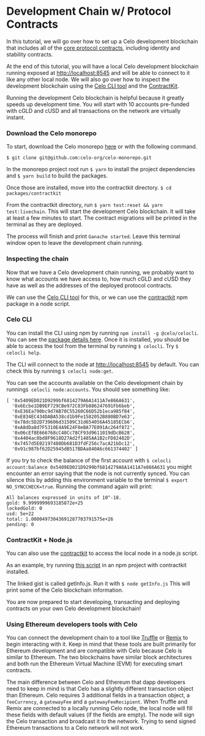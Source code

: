 # Development Chain w/ Protocol Contracts

In this tutorial, we will go over how to set up a Celo development blockchain that includes all of the [core protocol contracts](https://github.com/celo-org/celo-monorepo/tree/master/packages/protocol), including identity and stability contracts.

At the end of this tutorial, you will have a local Celo development blockchain running exposed at [http://localhost:8545](http://localhost:8545) and will be able to connect to it like any other local node. We will also go over how to inspect the development blockchain using the [Celo CLI tool](https://docs.celo.org/command-line-interface/introduction) and the [ContractKit](https://docs.celo.org/developer-guide/overview/introduction/contractkit).

Running the development Celo blockchain is helpful because it greatly speeds up development time. You will start with 10 accounts pre-funded with cGLD and cUSD and all transactions on the network are virtually instant.

### **Download the Celo monorepo**

To start, download the Celo monorepo [here](https://github.com/celo-org/celo-monorepo) or with the following command.

```text
$ git clone git@github.com:celo-org/celo-monorepo.git
```

In the monorepo project root run `$ yarn` to install the project dependencies and `$ yarn build` to build the packages. 

Once those are installed, move into the contractkit directory. `$ cd packages/contractkit`

From the contractkit directory, run `$ yarn test:reset && yarn test:livechain`. This will start the development Celo blockchain. It will take at least a few minutes to start. The contract migrations will be printed in the terminal as they are deployed. 

The process will finish and print `Ganache started`. Leave this terminal window open to leave the development chain running.

### **Inspecting the chain**

Now that we have a Celo development chain running, we probably want to know what accounts we have access to, how much cGLD and cUSD they have as well as the addresses of the deployed protocol contracts.

We can use the [Celo CLI tool](https://docs.celo.org/command-line-interface/introduction) for this, or we can use the [contractkit](https://docs.celo.org/developer-guide/overview/introduction/contractkit) npm package in a node script.

### **Celo CLI**

You can install the CLI using npm by running `npm install -g @celo/celocli`. You can see the [package details here](https://www.npmjs.com/package/@celo/celocli). Once it is installed, you should be able to access the tool from the terminal by running `$ celocli`. Try `$ celocli help`.

The CLI will connect to the node at [http://localhost:8545](http://localhost:8545) by default. You can check this by running  `$ celocli node:get`.

You can see the accounts available on the Celo development chain by running`$ celocli node:accounts`. You should see something like:

```text
[ '0x5409ED021D9299bf6814279A6A1411A7e866A631',
  '0x6Ecbe1DB9EF729CBe972C83Fb886247691Fb6beb',
  '0xE36Ea790bc9d7AB70C55260C66D52b1eca985f84',
  '0xE834EC434DABA538cd1b9Fe1582052B880BD7e63',
  '0x78dc5D2D739606d31509C31d654056A45185ECb6',
  '0xA8dDa8d7F5310E4A9E24F8eBA77E091Ac264f872',
  '0x06cEf8E666768cC40Cc78CF93d9611019dDcB628',
  '0x4404ac8bd8F9618D27Ad2f1485AA1B2cFD82482D',
  '0x7457d5E02197480Db681D3fdF256c7acA21bDc12',
  '0x91c987bf62D25945dB517BDAa840A6c661374402' ]
```

If you try to check the balance of the first account with `$ celocli account:balance 0x5409ED021D9299bf6814279A6A1411A7e866A631` you might encounter an error saying that the node is not currently synced. You can silence this by adding this environment variable to the terminal `$ export NO_SYNCCHECK=true`. Running the command again will print:

```text
All balances expressed in units of 10^-18.
gold: 9.9999999693185872e+25
lockedGold: 0
usd: 5e+22
total: 1.00004973043691287703791575e+26
pending: 0
```

### ContractKit + Node.js

You can also use the [contractkit](https://docs.celo.org/developer-guide/overview/introduction/contractkit) to access the local node in a node.js script.

As an example, try running [this script](https://gist.github.com/critesjosh/35ba7b1c2fe41934308cb243b003001c) in an npm project with contractkit installed. 

The linked gist is called getInfo.js. Run it with `$ node getInfo.js` This will print some of the Celo blockchain information.

You are now prepared to start developing, transacting and deploying contracts on your own Celo development blockchain! 

### Using Ethereum developers tools with Celo

You can connect the development chain to a tool like [Truffle](https://www.trufflesuite.com/docs/truffle/overview) or [Remix](https://remix.ethereum.org/) to begin interacting with it. Keep in mind that these tools are built primarily for Ethereum development and are compatible with Celo because Celo is similar to Ethereum. The two blockchains have similar block architectures and both run the Ethereum Virtual Machine \(EVM\) for executing smart contracts. 

The main difference between Celo and Ethereum that dapp developers need to keep in mind is that Celo has a slightly different transaction object than Ethereum. Celo requires 3 additional fields in a transaction object, a `feeCurrency`, a `gatewayFee` and a `gatewayFeeRecipient`. When Truffle and Remix are connected to a locally running Celo node, the local node will fill these fields with default values \(if the fields are empty\). The node will sign the Celo transaction and broadcast it to the network. Trying to send signed Ethereum transactions to a Celo network will not work.  

